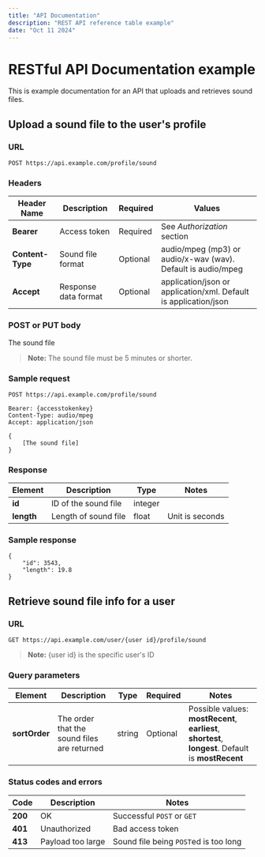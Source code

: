```yaml
---
title: "API Documentation"
description: "REST API reference table example"
date: "Oct 11 2024"
---
```


# RESTful API Documentation example

This is example documentation for an API that uploads and retrieves sound files.

## Upload a sound file to the user's profile

### URL
```
POST https://api.example.com/profile/sound
```

### Headers
| Header Name | Description | Required | Values |
|--|--|--|--|
| **Bearer** | Access token | Required | See *Authorization* section |
| **Content-Type** | Sound file format | Optional | audio/mpeg (mp3) or audio/x-wav (wav). Default is audio/mpeg |
| **Accept** | Response data format | Optional | application/json or application/xml. Default is application/json |

### POST or PUT body
The sound file
> **Note:** The sound file must be 5 minutes or shorter.

### Sample request
```
POST https://api.example.com/profile/sound

Bearer: {accesstokenkey}
Content-Type: audio/mpeg
Accept: application/json

{
	[The sound file]
}
```

### Response
| Element | Description | Type | Notes |
|--|--|--|--|
| **id** | ID of the sound file | integer |  |
| **length** | Length of sound file | float | Unit is seconds |

### Sample response
```
{
	"id": 3543,
	"length": 19.8
}
```

## Retrieve sound file info for a user

### URL
```
GET https://api.example.com/user/{user id}/profile/sound
```
> **Note:** {user id} is the specific user's ID

### Query parameters
| Element | Description | Type | Required | Notes |
|--|--|--|--|--|
| **sortOrder** | The order that the sound files are returned | string | Optional | Possible values: **mostRecent**, **earliest**, **shortest**, **longest**. Default is **mostRecent** |

### Status codes and errors
| Code | Description | Notes |
|--|--|--|
| **200** | OK | Successful `POST` or `GET` |
| **401** | Unauthorized | Bad access token |
| **413** | Payload too large | Sound file being `POST`ed is too long |
